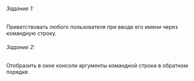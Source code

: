 ###### Задание 1:
Приветствовать любого пользователя при вводе его имени через командную строку.
###### Задание 2:
Отобразить в окне консоли аргументы командной строки в обратном порядке.